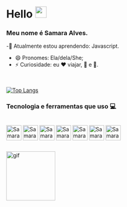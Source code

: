 # Hello <img src="https://raw.githubusercontent.com/kaueMarques/kaueMarques/master/hi.gif" width="30px"></h2>

 ### Meu nome é Samara Alves.
-🌱  Atualmente estou aprendendo: Javascript.
- 😄 Pronomes: Ela/dela/She;
- ⚡ Curiosidade: eu ❤️ viajar, 🍕 e 🐶.
<div>
<br>

  
[![Top Langs](https://github-readme-stats.vercel.app/api/top-langs/?username=Samara-Alves&layout=compact&theme=cobalt)](https://github.com/Samara-Alves/github-readme-stats)
</div> 
   
   ### Tecnologia e ferramentas que uso 💻
                   
   <div style="display: inline_block"><br> 
   <img align="center" alt="Samara-java" height="40" widht="40" src="https://cdn.jsdelivr.net/gh/devicons/devicon/icons/java/java-plain.svg">
  <img align="center" alt="Samara-mysql" height="40" widht="40" src="https://cdn.jsdelivr.net/gh/devicons/devicon/icons/mysql/mysql-plain-wordmark.svg">
  <img align="center" alt="Samara-Spring" height="40" widht="40" src="https://cdn.jsdelivr.net/gh/devicons/devicon/icons/spring/spring-original-wordmark.svg" />
   <img align="center" alt="Samara-angular" height="40" widht="40" src="https://cdn.jsdelivr.net/gh/devicons/devicon/icons/angularjs/angularjs-plain.svg">
   <img align="center" alt="Samara-css3" height="40" widht="40" src="https://cdn.jsdelivr.net/gh/devicons/devicon/icons/css3/css3-original-wordmark.svg">
  <img  align="center" alt="Samara-JavaS" height="40" widht="40"src="https://cdn.jsdelivr.net/gh/devicons/devicon/icons/javascript/javascript-original.svg">
  <img align="center" alt="Samara-HTML" height="40" widht="40"src="https://cdn.jsdelivr.net/gh/devicons/devicon/icons/html5/html5-original-wordmark.svg" />
     
   </div>
       
  ##
  
  
   <img align="flex-start" alt="gif" height="130" widht="100" src="https://media.giphy.com/media/12kFpziiPAVYTC/giphy.gif">
